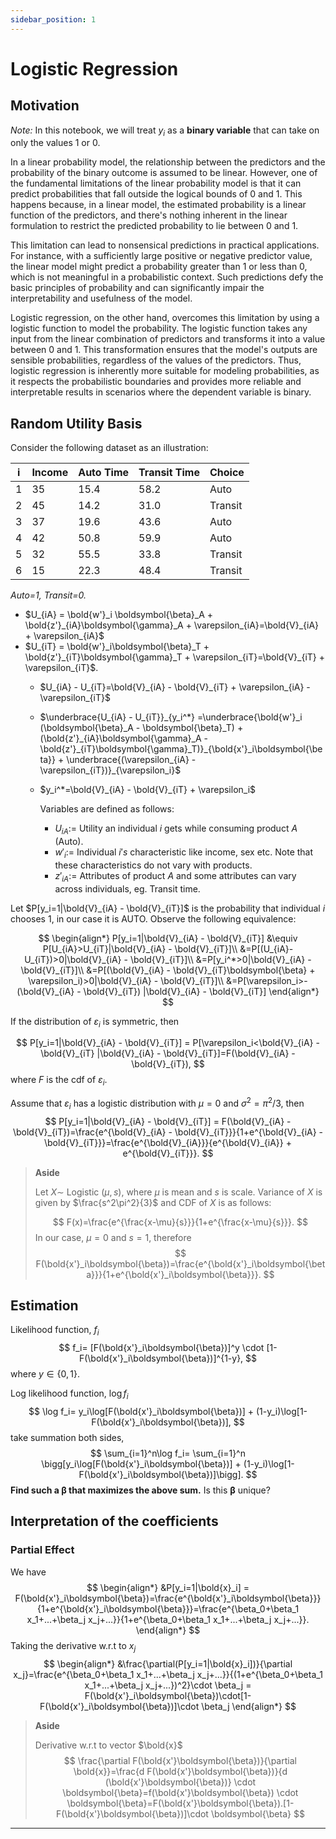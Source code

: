 ```yaml
---
sidebar_position: 1
---
```

# Logistic Regression

## Motivation
*Note:* In this notebook, we will treat $y_i$​ as a **binary variable** that can take on only the values 1 or 0.

<div style={{ textAlign: 'justify' }}>
In a linear probability model, the relationship between the predictors and the probability of the binary outcome is assumed to be linear. However, one of the fundamental limitations of the linear probability model is that it can predict probabilities that fall outside the logical bounds of 0 and 1. This happens because, in a linear model, the estimated probability is a linear function of the predictors, and there's nothing inherent in the linear formulation to restrict the predicted probability to lie between 0 and 1.

This limitation can lead to nonsensical predictions in practical applications. For instance, with a sufficiently large positive or negative predictor value, the linear model might predict a probability greater than 1 or less than 0, which is not meaningful in a probabilistic context. Such predictions defy the basic principles of probability and can significantly impair the interpretability and usefulness of the model.

Logistic regression, on the other hand, overcomes this limitation by using a logistic function to model the probability. The logistic function takes any input from the linear combination of predictors and transforms it into a value between 0 and 1. This transformation ensures that the model's outputs are sensible probabilities, regardless of the values of the predictors. Thus, logistic regression is inherently more suitable for modeling probabilities, as it respects the probabilistic boundaries and provides more reliable and interpretable results in scenarios where the dependent variable is binary.
</div>

## Random Utility Basis

Consider the following dataset as an illustration:

| i | Income | Auto Time | Transit Time | Choice   |
|---|--------|-----------|--------------|----------|
| 1 | 35     | 15.4      | 58.2         | Auto     |
| 2 | 45     | 14.2      | 31.0         | Transit  |
| 3 | 37     | 19.6      | 43.6         | Auto     |
| 4 | 42     | 50.8      | 59.9         | Auto     |
| 5 | 32     | 55.5      | 33.8         | Transit  |
| 6 | 15     | 22.3      | 48.4         | Transit  |

*Auto=1, Transit=0.*

* $U_{iA} = \bold{w'}_i \boldsymbol{\beta}_A + \bold{z'}_{iA}\boldsymbol{\gamma}_A + \varepsilon_{iA}=\bold{V}_{iA} + \varepsilon_{iA}$
* $U_{iT} = \bold{w'}_i\boldsymbol{\beta}_T + \bold{z'}_{iT}\boldsymbol{\gamma}_T + \varepsilon_{iT}=\bold{V}_{iT} + \varepsilon_{iT}$.
  * $U_{iA} - U_{iT}=\bold{V}_{iA} - \bold{V}_{iT} + \varepsilon_{iA} - \varepsilon_{iT}$ 
  * $\underbrace{U_{iA} - U_{iT}}_{y_i^*} =\underbrace{\bold{w'}_i (\boldsymbol{\beta}_A - \boldsymbol{\beta}_T) + (\bold{z'}_{iA}\boldsymbol{\gamma}_A - \bold{z'}_{iT}\boldsymbol{\gamma}_T)}_{\bold{x'}_i\boldsymbol{\beta}} + \underbrace{(\varepsilon_{iA} - \varepsilon_{iT})}_{\varepsilon_i}$
  * $y_i^*=\bold{V}_{iA} - \bold{V}_{iT} + \varepsilon_i$

    Variables are defined as follows:
    * $U_{iA}:=$ Utility an individual $i$ gets while consuming product $A$ (Auto).
    * $w'_i:=$ Individual $i's$ characteristic like income, sex etc. Note that these characteristics do not vary with products.
    * $z'_{iA}:=$ Attributes of product $A$ and some attributes can vary across individuals, eg. Transit time.




Let $P[y_i=1|\bold{V}_{iA} - \bold{V}_{iT}]$ is the probability that individual $i$ chooses $1$, in our case it is AUTO. Observe the following equivalence:

$$
\begin{align*}
P[y_i=1|\bold{V}_{iA} - \bold{V}_{iT}] &\equiv P[U_{iA}>U_{iT}|\bold{V}_{iA} - \bold{V}_{iT}]\\
&=P[(U_{iA}-U_{iT})>0|\bold{V}_{iA} - \bold{V}_{iT}]\\
&=P[y_i^*>0|\bold{V}_{iA} - \bold{V}_{iT}]\\
&=P[(\bold{V}_{iA} - \bold{V}_{iT}\boldsymbol{\beta} + \varepsilon_i)>0|\bold{V}_{iA} - \bold{V}_{iT}]\\
&=P[\varepsilon_i>-(\bold{V}_{iA} - \bold{V}_{iT}) |\bold{V}_{iA} - \bold{V}_{iT}]
\end{align*}
$$

If the distribution of $\varepsilon_i$ is symmetric, then

$$
P[y_i=1|\bold{V}_{iA} - \bold{V}_{iT}] = P[\varepsilon_i<\bold{V}_{iA} - \bold{V}_{iT} |\bold{V}_{iA} - \bold{V}_{iT}]=F(\bold{V}_{iA} - \bold{V}_{iT}),
$$
where $F$ is the cdf of $\varepsilon_i.$

Assume that $\varepsilon_i$ has a logistic distribution with $\mu=0$ and $\sigma^2=\pi^2/3$, then
$$
P[y_i=1|\bold{V}_{iA} - \bold{V}_{iT}] = F(\bold{V}_{iA} - \bold{V}_{iT})=\frac{e^{\bold{V}_{iA} - \bold{V}_{iT}}}{1+e^{\bold{V}_{iA} - \bold{V}_{iT}}}=\frac{e^{\bold{V}_{iA}}}{e^{\bold{V}_{iA}} + e^{\bold{V}_{iT}}}.
$$

>**Aside**
>
> Let $X\sim$ Logistic $(\mu,s)$, where $\mu$ is mean and $s$ is scale. Variance of $X$ is given by $\frac{s^2\pi^2}{3}$ and CDF of $X$ is as follows:
>
>$$
>F(x)=\frac{e^{\frac{x-\mu}{s}}}{1+e^{\frac{x-\mu}{s}}}.
>$$
>In our case, $\mu=0$ and $s=1$, therefore
>$$
>F(\bold{x'}_i\boldsymbol{\beta})=\frac{e^{\bold{x'}_i\boldsymbol{\beta}}}{1+e^{\bold{x'}_i\boldsymbol{\beta}}}.
>$$

## Estimation

Likelihood function, $f_i$
$$
f_i= [F(\bold{x'}_i\boldsymbol{\beta})]^y \cdot [1- F(\bold{x'}_i\boldsymbol{\beta})]^{1-y},
$$
where $y\in\{0,1\}$.

Log likelihood function, $\log f_i$
$$
\log f_i= y_i\log[F(\bold{x'}_i\boldsymbol{\beta})] + (1-y_i)\log[1- F(\bold{x'}_i\boldsymbol{\beta})],
$$
take summation both sides,
$$
\sum_{i=1}^n\log f_i= \sum_{i=1}^n \bigg[y_i\log[F(\bold{x'}_i\boldsymbol{\beta})] + (1-y_i)\log[1- F(\bold{x'}_i\boldsymbol{\beta})]\bigg].
$$
**Find such a $\boldsymbol{\beta}$ that maximizes the above sum.** Is this $\boldsymbol{\beta}$ unique?

## Interpretation of the coefficients

### Partial Effect
We have
$$
\begin{align*}
&P[y_i=1|\bold{x}_i] = F(\bold{x'}_i\boldsymbol{\beta})=\frac{e^{\bold{x'}_i\boldsymbol{\beta}}}{1+e^{\bold{x'}_i\boldsymbol{\beta}}}=\frac{e^{\beta_0+\beta_1 x_1+...+\beta_j x_j+...}}{1+e^{\beta_0+\beta_1 x_1+...+\beta_j x_j+...}}.
\end{align*}
$$
Taking the derivative w.r.t to $x_j$
$$
\begin{align*}
&\frac{\partial(P[y_i=1|\bold{x}_i])}{\partial x_j}=\frac{e^{\beta_0+\beta_1 x_1+...+\beta_j x_j+...}}{(1+e^{\beta_0+\beta_1 x_1+...+\beta_j x_j+...})^2}\cdot \beta_j = F(\bold{x'}_i\boldsymbol{\beta})\cdot[1-F(\bold{x'}_i\boldsymbol{\beta})]\cdot \beta_j
\end{align*}
$$
>**Aside**
>
>Derivative w.r.t to vector $\bold{x}$
>$$
>\frac{\partial F(\bold{x'}\boldsymbol{\beta})}{\partial \bold{x}}=\frac{d F(\bold{x'}\boldsymbol{\beta})}{d (\bold{x'}\boldsymbol{\beta})} \cdot \boldsymbol{\beta}=f(\bold{x'}\boldsymbol{\beta}) \cdot \boldsymbol{\beta}=F(\bold{x'}\boldsymbol{\beta}).[1-F(\bold{x'}\boldsymbol{\beta})]\cdot \boldsymbol{\beta}
>$$

---
